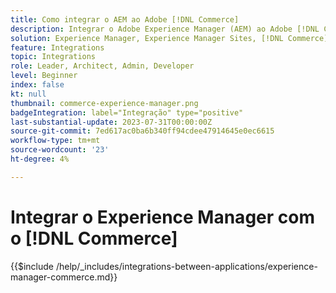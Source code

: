 ```yaml
---
title: Como integrar o AEM ao Adobe [!DNL Commerce]
description: Integrar o Adobe Experience Manager (AEM) ao Adobe [!DNL Commerce] para criar experiências de compra envolventes.
solution: Experience Manager, Experience Manager Sites, [!DNL Commerce]
feature: Integrations
topic: Integrations
role: Leader, Architect, Admin, Developer
level: Beginner
index: false
kt: null
thumbnail: commerce-experience-manager.png
badgeIntegration: label="Integração" type="positive"
last-substantial-update: 2023-07-31T00:00:00Z
source-git-commit: 7ed617ac0ba6b340ff94cdee47914645e0ec6615
workflow-type: tm+mt
source-wordcount: '23'
ht-degree: 4%

---
```



# Integrar o Experience Manager com o [!DNL Commerce]

{{$include /help/_includes/integrations-between-applications/experience-manager-commerce.md}}
